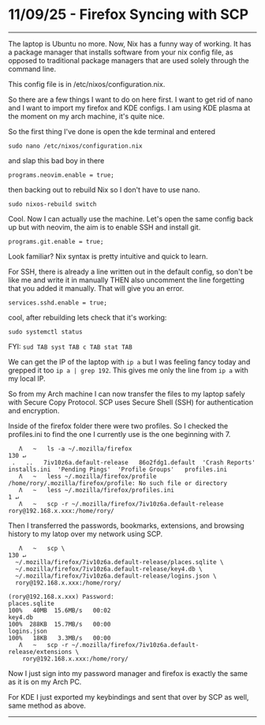 #  11/09/25 - Firefox Syncing with SCP
---

The laptop is Ubuntu no more.  Now, Nix has a funny way of working.  It has a package manager that installs software from your nix config file, as opposed to traditional package managers that are used solely through the command line.

This config file is in /etc/nixos/configuration.nix.

So there are a few things I want to do on here first.
I want to get rid of nano and I want to import my firefox and KDE configs.  I am using KDE plasma at the moment on my arch machine, it's quite nice.

So the first thing I've done is open the kde terminal and entered

```
sudo nano /etc/nixos/configuration.nix

```

and slap this bad boy in there

```
programs.neovim.enable = true;

```

then backing out to rebuild Nix so I don't have to use nano.

```
sudo nixos-rebuild switch

```

Cool.  Now I can actually use the machine.  Let's open the same config back up but with neovim, the aim is to enable SSH and install git.

```
programs.git.enable = true;

```

Look familiar?  Nix syntax is pretty intuitive and quick to learn.

For SSH, there is already a line written out in the default config, so don't be like me and write it in manually THEN also uncomment the line forgetting that you added it manually.
That will give you an error.  

```
services.sshd.enable = true;

```

cool, after rebuilding lets check that it's working:

```
sudo systemctl status 

```

FYI: ```sud TAB syst TAB c TAB stat TAB```

We can get the IP of the laptop with ```ip a``` but I was feeling fancy today and grepped it too ```ip a | grep 192```.  This gives me only the line from ```ip a``` with my local IP.

So from my Arch machine I can now transfer the files to my laptop safely with Secure Copy Protocol.  SCP uses Secure Shell (SSH) for authentication and encryption.

Inside of the firefox folder there were two profiles.  So I checked the profiles.ini to find the one I currently use is the one beginning with 7.

```
   Λ   ~   ls -a ~/.mozilla/firefox                                                                                                                                                                                                                    130 ↵
 .   ..   7iv10z6a.default-release   86o2fdg1.default  'Crash Reports'   installs.ini  'Pending Pings'  'Profile Groups'   profiles.ini
   Λ   ~   less ~/.mozilla/firefox/profile
/home/rory/.mozilla/firefox/profile: No such file or directory
   Λ   ~   less ~/.mozilla/firefox/profiles.ini                                                                                                                                                                                                          1 ↵
   Λ   ~   scp -r ~/.mozilla/firefox/7iv10z6a.default-release rory@192.168.x.xxx:/home/rory/

```

Then I transferred the passwords, bookmarks, extensions, and browsing history to my latop over my network using SCP.

```
   Λ   ~   scp \                                                                                                                                                                                                                                       130 ↵
  ~/.mozilla/firefox/7iv10z6a.default-release/places.sqlite \
  ~/.mozilla/firefox/7iv10z6a.default-release/key4.db \
  ~/.mozilla/firefox/7iv10z6a.default-release/logins.json \
  rory@192.168.x.xxx:/home/rory/

(rory@192.168.x.xxx) Password:
places.sqlite                                                                                                                                                                                                                100%   40MB  15.6MB/s   00:02
key4.db                                                                                                                                                                                                                      100%  288KB  15.7MB/s   00:00
logins.json                                                                                                                                                                                                                  100%   18KB   3.3MB/s   00:00
   Λ   ~   scp -r ~/.mozilla/firefox/7iv10z6a.default-release/extensions \
    rory@192.168.x.xxx:/home/rory/

```

Now I just sign into my password manager and firefox is exactly the same as it is on my Arch PC.

For KDE I just exported my keybindings and sent that over by SCP as well, same method as above.

---
